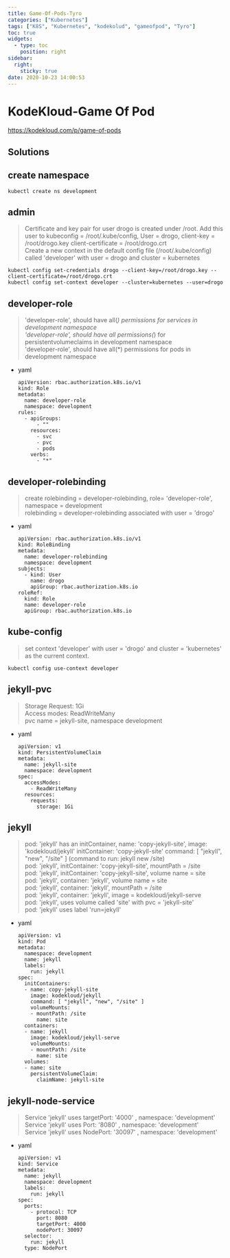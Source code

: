 ```yaml
---
title: Game-Of-Pods-Tyro
categories: ["Kubernetes"]
tags: ["K8S", "Kubernetes", "kodekolud", "gameofpod", "Tyro"] 
toc: true
widgets:
  - type: toc
    position: right
sidebar:
  right:
    sticky: true
date: 2020-10-23 14:00:53
---
```


# KodeKloud-Game Of Pod
https://kodekloud.com/p/game-of-pods

## Solutions

## create namespace
```
kubectl create ns development
```

## admin
> Certificate and key pair for user drogo is created under /root. Add this user to kubeconfig = /root/.kube/config, User = drogo, client-key = /root/drogo.key client-certificate = /root/drogo.crt  
Create a new context in the default config file (/root/.kube/config) called 'developer' with user = drogo and cluster = kubernetes

```
kubectl config set-credentials drogo --client-key=/root/drogo.key --client-certificate=/root/drogo.crt
kubectl config set-context developer --cluster=kubernetes --user=drogo
```

## developer-role
> 'developer-role', should have all(*) permissions for services in development namespace  
'developer-role', should have all permissions(*) for persistentvolumeclaims in development namespace  
'developer-role', should have all(*) permissions for pods in development namespace

- yaml
  ```
  apiVersion: rbac.authorization.k8s.io/v1
  kind: Role
  metadata:
    name: developer-role
    namespace: development
  rules:
    - apiGroups:
        - ""
      resources:
        - svc
        - pvc 
        - pods
      verbs:
        - "*"
  ```

## developer-rolebinding
> create rolebinding = developer-rolebinding, role= 'developer-role', namespace = development  
rolebinding = developer-rolebinding associated with user = 'drogo'

- yaml 
  ```
  apiVersion: rbac.authorization.k8s.io/v1
  kind: RoleBinding
  metadata:
    name: developer-rolebinding
    namespace: development
  subjects:
    - kind: User
      name: drogo
      apiGroup: rbac.authorization.k8s.io
  roleRef:
    kind: Role
    name: developer-role
    apiGroup: rbac.authorization.k8s.io
  ```

## kube-config
> set context 'developer' with user = 'drogo' and cluster = 'kubernetes' as the current context.

```
kubectl config use-context developer
```

## jekyll-pvc
> Storage Request: 1Gi  
Access modes: ReadWriteMany  
pvc name = jekyll-site, namespace development

- yaml 
  ```
  apiVersion: v1
  kind: PersistentVolumeClaim
  metadata:
    name: jekyll-site
    namespace: development
  spec:
    accessModes:
      - ReadWriteMany
    resources:
      requests:
        storage: 1Gi
  ```

## jekyll
> pod: 'jekyll' has an initContainer, name: 'copy-jekyll-site', image: 'kodekloud/jekyll'
initContainer: 'copy-jekyll-site' command: [ "jekyll", "new", "/site" ] (command to run: jekyll new /site)  
pod: 'jekyll', initContainer: 'copy-jekyll-site', mountPath = /site  
pod: 'jekyll', initContainer: 'copy-jekyll-site', volume name = site  
pod: 'jekyll', container: 'jekyll', volume name = site  
pod: 'jekyll', container: 'jekyll', mountPath = /site  
pod: 'jekyll', container: 'jekyll', image = kodekloud/jekyll-serve  
pod: 'jekyll', uses volume called 'site' with pvc = 'jekyll-site'  
pod: 'jekyll' uses label 'run=jekyll'

- yaml
  ```
  apiVersion: v1
  kind: Pod
  metadata:
    namespace: development
    name: jekyll
    labels:
      run: jekyll
  spec: 
    initContainers:
    - name: copy-jekyll-site
      image: kodekloud/jekyll
      command: [ "jekyll", "new", "/site" ]
      volumeMounts:
      - mountPath: /site
        name: site
    containers:
    - name: jekyll
      image: kodekloud/jekyll-serve
      volumeMounts:
      - mountPath: /site
        name: site      
    volumes:
    - name: site
      persistentVolumeClaim:
        claimName: jekyll-site
  ```

## jekyll-node-service
> Service 'jekyll' uses targetPort: '4000' , namespace: 'development'  
Service 'jekyll' uses Port: '8080' , namespace: 'development'  
Service 'jekyll' uses NodePort: '30097' , namespace: 'development'

- yaml
  ```
  apiVersion: v1
  kind: Service
  metadata:
    name: jekyll
    namespace: development
    labels: 
      run: jekyll
  spec:
    ports:
      - protocol: TCP
        port: 8080
        targetPort: 4000
        nodePort: 30097
    selector:
      run: jekyll
    type: NodePort
  ```